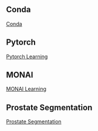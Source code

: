 
## Conda
[Conda](Conda.md)

## Pytorch
[Pytorch Learning](Pytorch%20Learning.md)

## MONAI
[MONAI Learning](MONAI%20Learning.md)


## Prostate Segmentation
[Prostate Segmentation](Prostate%20Segmentation.md)